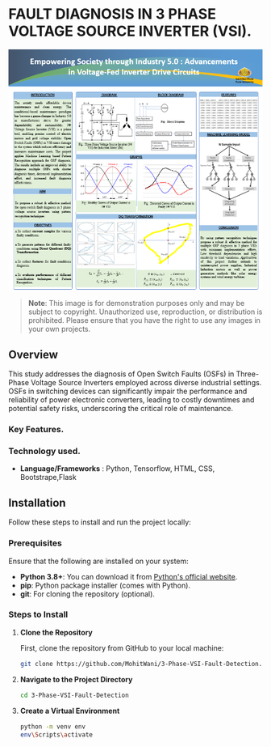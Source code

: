 # FAULT DIAGNOSIS IN 3 PHASE VOLTAGE SOURCE INVERTER (VSI).


![Project Screenshot](./static/images/projectposter.png)

> **Note**: This image is for demonstration purposes only and may be subject to copyright. Unauthorized use, reproduction, or distribution is prohibited. Please ensure that you have the right to use any images in your own projects.

## Overview

This study addresses the diagnosis of Open Switch Faults (OSFs) in Three-Phase Voltage Source Inverters employed across diverse industrial settings. OSFs in switching devices can significantly impair the performance and reliability of power electronic converters, leading to costly downtimes and potential safety risks, underscoring the critical role of maintenance. 

### Key Features.

### Technology used.
- **Language/Frameworks** : Python, Tensorflow, HTML, CSS, Bootstrape,Flask


## Installation

Follow these steps to install and run the project locally:

### Prerequisites

Ensure that the following are installed on your system:
- **Python 3.8+**: You can download it from [Python's official website](https://www.python.org/downloads/).
- **pip**: Python package installer (comes with Python).
- **git**: For cloning the repository (optional).

### Steps to Install

1. **Clone the Repository**

    First, clone the repository from GitHub to your local machine:

   ```bash
   git clone https://github.com/MohitWani/3-Phase-VSI-Fault-Detection.git

2. **Navigate to the Project Directory**

    ```bash
    cd 3-Phase-VSI-Fault-Detection
 
3. **Create a Virtual Environment**

    ```bash
    python -m venv env
    env\Scripts\activate